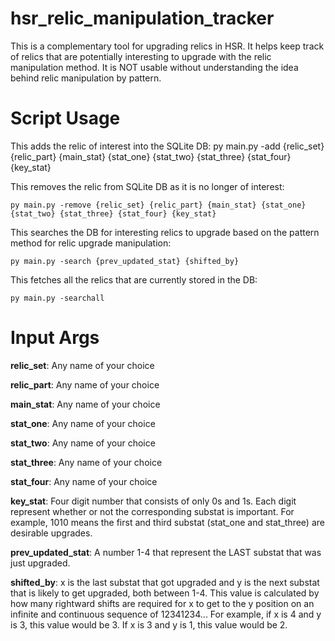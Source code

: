 # hsr_relic_manipulation_tracker
This is a complementary tool for upgrading relics in HSR. It helps keep track of relics that are potentially interesting to upgrade with the relic manipulation method. It is NOT usable without understanding the idea behind relic manipulation by pattern.

# Script Usage
This adds the relic of interest into the SQLite DB:
    py main.py -add {relic_set} {relic_part} {main_stat} {stat_one} {stat_two} {stat_three} {stat_four} {key_stat}

This removes the relic from SQLite DB as it is no longer of interest:

    py main.py -remove {relic_set} {relic_part} {main_stat} {stat_one} {stat_two} {stat_three} {stat_four} {key_stat}

This searches the DB for interesting relics to upgrade based on the pattern method for relic upgrade manipulation:

    py main.py -search {prev_updated_stat} {shifted_by}

This fetches all the relics that are currently stored in the DB:

    py main.py -searchall

# Input Args
**relic_set**: Any name of your choice

**relic_part**: Any name of your choice

**main_stat**: Any name of your choice

**stat_one**: Any name of your choice

**stat_two**: Any name of your choice

**stat_three**: Any name of your choice

**stat_four**: Any name of your choice

**key_stat**: Four digit number that consists of only 0s and 1s. Each digit represent whether or not the corresponding substat is important. For example, 1010 means the first and third substat (stat_one and stat_three) are desirable upgrades.

**prev_updated_stat**: A number 1-4 that represent the LAST substat that was just upgraded.

**shifted_by**: x is the last substat that got upgraded and y is the next substat that is likely to get upgraded, both between 1-4. This value is calculated by how many rightward shifts are required for x to get to the y position on an infinite and continuous sequence of 12341234... For example, if x is 4 and y is 3, this value would be 3. If x is 3 and y is 1, this value would be 2.

